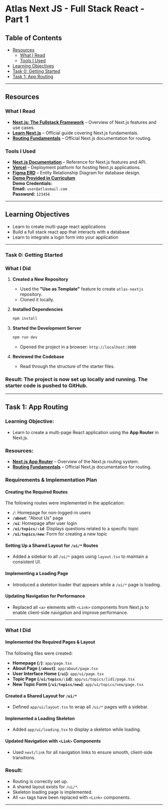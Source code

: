 # Atlas Next JS - Full Stack React - Part 1  
 

## Table of Contents   
- [Resources](#resources)  
  - [What I Read](#what-i-read)  
  - [Tools I Used](#tools-i-used)  
- [Learning Objectives](#learning-objectives)  
- [Task 0: Getting Started](#task-0-getting-started)  
- [Task 1: App Routing](#task-1-app-routing)

---

## Resources  

### **What I Read**  
- **[Next.js: The Fullstack Framework](https://atlas-jswank.github.io/blog/next-js/)** – Overview of Next.js features and use cases.  
- **[Learn Next.js](https://nextjs.org/learn)** – Official guide covering Next.js fundamentals.  
- **[Routing Fundamentals](https://nextjs.org/docs/app/building-your-application/routing)** – Official Next.js documentation for routing.

### **Tools I Used**  
- **[Next.js Documentation](https://nextjs.org/docs)** – Reference for Next.js features and API.  
- **[Vercel](https://vercel.com/)** – Deployment platform for hosting Next.js applications.  
- **[Figma ERD](https://www.figma.com/design/3p1l0UWm9lX5NsN9xCg6FK/Full-Stack-React-Project-ERD?node-id=0-1)** – Entity Relationship Diagram for database design.  
- **[Demo Provided in Curriculum](https://atlas-nextjs-jswank.vercel.app/)**  
  **Demo Credentials:**  
    **Email:** `user@atlasmail.com`  
    **Password:** `123456`  
---

## Learning Objectives  

- Learn to create multi-page react applications  
- Build a full stack react app that interacts with a database  
- Learn to integrate a login form into your application   

---

### Task 0: Getting Started  

### **What I Did**  

1. **Created a New Repository**  
   - Used the **"Use as Template"** feature to create `atlas-nextjs` repository.  
   - Cloned it locally.

2. **Installed Dependencies**  
   ```bash
   npm install
   ```

3. **Started the Development Server**  
   ```bash
   npm run dev
   ```
   - Opened the project in a browser: `http://localhost:3000`

4. **Reviewed the Codebase**  
   - Read through the structure of the starter files.  


### **Result:** The project is now set up locally and running. The starter code is pushed to GitHub.  

---

## Task 1: App Routing  

### **Learning Objective:**  
- Learn to create a multi-page React application using the **App Router** in Next.js.  

### **Resources:**  
- **[Next.js App Router](https://atlas-jswank.github.io/blog/next-js-routing/)** – Overview of the Next.js routing system.  
- **[Routing Fundamentals](https://nextjs.org/docs/app/building-your-application/routing)** – Official Next.js documentation for routing.  

### **Requirements & Implementation Plan**  

#### **Creating the Required Routes**  
The following routes were implemented in the application:

- **`/`**: Homepage for non-logged-in users
- **`/about`**: "About Us" page
- **`/ui`**: Homepage after user login
- **`/ui/topics/:id`**: Displays questions related to a specific topic
- **`/ui/topics/new`**: Form for creating a new topic

#### **Setting Up a Shared Layout for `/ui/*` Routes**  
- Added a sidebar to all `/ui/*` pages using `layout.tsx` to maintain a consistent UI.

#### **Implementing a Loading Page**  
- Introduced a skeleton loader that appears while a `/ui/*` page is loading.

#### **Updating Navigation for Performance**  
- Replaced all `<a>` elements with `<Link>` components from Next.js to enable client-side navigation and improve performance.

---

### **What I Did**  

#### **Implemented the Required Pages & Layout**
The following files were created:
  
- **Homepage (`/`)**: `app/page.tsx`
- **About Page (`/about`)**: `app/about/page.tsx`
- **User Interface Home (`/ui`)**: `app/ui/page.tsx`
- **Topic Page (`/ui/topics/:id`)**: `app/ui/topics/[id]/page.tsx`
- **New Topic Form (`/ui/topics/new`)**: `app/ui/topics/new/page.tsx`
  
#### **Created a Shared Layout for `/ui/*`**
- Defined `app/ui/layout.tsx` to wrap all `/ui/*` pages with a sidebar.

#### **Implemented a Loading Skeleton**
- Added `app/ui/loading.tsx` to display a skeleton while loading.

#### **Updated Navigation with `<Link>` Components**
- Used `next/link` for all navigation links to ensure smooth, client-side transitions.

### **Result:**  
- Routing is correctly set up.
- A shared layout exists for `/ui/*`.
- Skeleton loading page is implemented.
- All `<a>` tags have been replaced with `<Link>` components.

---

  

